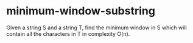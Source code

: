 # minimum-window-substring
Given a string S and a string T, find the minimum window in S which will contain all the characters in T in complexity O(n).

